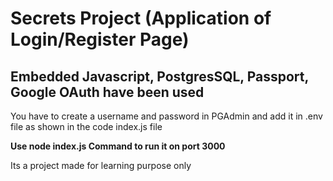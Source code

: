 # Secrets Project (Application of Login/Register Page)
## Embedded Javascript, PostgresSQL, Passport, Google OAuth have been used

You have to create a username and password in PGAdmin and add it in .env file as shown in the code index.js file

**Use node index.js Command to run it on port 3000**

Its a project made for learning purpose only
